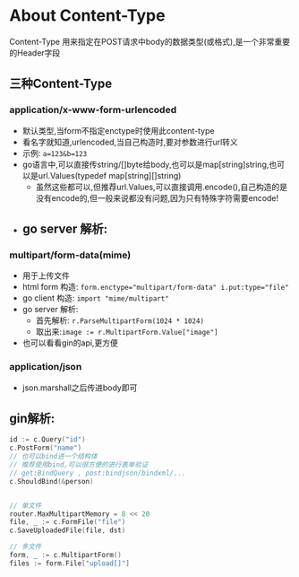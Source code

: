 # About Content-Type
Content-Type 用来指定在POST请求中body的数据类型(或格式),是一个非常重要的Header字段
## 三种Content-Type
### application/x-www-form-urlencoded
- 默认类型,当form不指定enctype时使用此content-type
- 看名字就知道,urlencoded,当自己构造时,要对参数进行url转义
- 示例: `a=123&b=123`
- go语言中,可以直接传string/[]byte给body,也可以是map[string]string,也可以是url.Values(typedef map[string][]string)
  - 虽然这些都可以,但推荐url.Values,可以直接调用.encode(),自己构造的是没有encode的,但一般来说都没有问题,因为只有特殊字符需要encode!
- go server 解析:
  - 
### multipart/form-data(mime)
- 用于上传文件
- html form 构造: `form.enctype="multipart/form-data" i.put:type="file"`
- go client 构造: `import "mime/multipart"`
- go server 解析: 
  - 首先解析: `r.ParseMultipartForm(1024 * 1024)`
  - 取出来:`image := r.MultipartForm.Value["image"] `
- 也可以看看gin的api,更方便
### application/json
- json.marshall之后传进body即可


## gin解析:
```go
id := c.Query("id")
c.PostForm("name")
// 也可以bind进一个结构体
// 推荐使用bind,可以很方便的进行表单验证
// get:BindQuery , post:bindjson/bindxml/...
c.ShouldBind(&person)


// 单文件
router.MaxMultipartMemory = 8 << 20 
file, _ := c.FormFile("file")
c.SaveUploadedFile(file, dst)

// 多文件
form, _ := c.MultipartForm()
files := form.File["upload[]"]

```